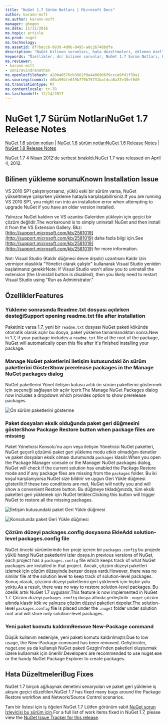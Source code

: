 ```yaml
---
title: "NuGet 1.7 Sürüm Notları | Microsoft Docs"
author: karann-msft
ms.author: karann-msft
manager: ghogen
ms.date: 11/11/2016
ms.topic: article
ms.prod: nuget
ms.technology: 
ms.assetid: df7becc6-993d-4d06-8495-a0c26748bdfa
description: "NuGet bilinen sorunları, hata düzeltmeleri, eklenen özellikleri ve dcr dahil olmak üzere 1.7 için sürüm notları."
keywords: "Özellikler, dcr bilinen sorunlar, NuGet 1.7 Sürüm Notları, hata düzeltmeleri eklendi"
ms.reviewer:
- karann-msft
- unniravindranathan
ms.openlocfilehash: 420b40576cb3862f0e4406966f9ccca9fd1f39a1
ms.sourcegitcommit: d0ba99bfe019b779b75731bafdca8a37e35ef0d9
ms.translationtype: MT
ms.contentlocale: tr-TR
ms.lasthandoff: 12/14/2017
---
```

# <a name="nuget-17-release-notes"></a><span data-ttu-id="efeb1-104">NuGet 1,7 Sürüm Notları</span><span class="sxs-lookup"><span data-stu-id="efeb1-104">NuGet 1.7 Release Notes</span></span>

<span data-ttu-id="efeb1-105">[NuGet 1.6 sürüm notları](../release-notes/nuget-1.6.md) | [NuGet 1.8 sürüm notları](../release-notes/nuget-1.8.md)</span><span class="sxs-lookup"><span data-stu-id="efeb1-105">[NuGet 1.6 Release Notes](../release-notes/nuget-1.6.md) | [NuGet 1.8 Release Notes](../release-notes/nuget-1.8.md)</span></span>

<span data-ttu-id="efeb1-106">NuGet 1.7 4 Nisan 2012'de serbest bırakıldı.</span><span class="sxs-lookup"><span data-stu-id="efeb1-106">NuGet 1.7 was released on April 4, 2012.</span></span>

## <a name="known-installation-issue"></a><span data-ttu-id="efeb1-107">Bilinen yükleme sorunu</span><span class="sxs-lookup"><span data-stu-id="efeb1-107">Known Installation Issue</span></span>
<span data-ttu-id="efeb1-108">VS 2010 SP1 çalıştırıyorsanız, yüklü eski bir sürüm varsa, NuGet yükseltmeye çalışırken yükleme hatayla karşılaşabilirsiniz.</span><span class="sxs-lookup"><span data-stu-id="efeb1-108">If you are running VS 2010 SP1, you might run into an installation error when attempting to upgrade NuGet if you have an older version installed.</span></span>

<span data-ttu-id="efeb1-109">Yalnızca NuGet kaldırın ve VS uzantısı Galeriden yükleyin için geçici bir çözüm değildir.</span><span class="sxs-lookup"><span data-stu-id="efeb1-109">The workaround is to simply uninstall NuGet and then install it from the VS Extension Gallery.</span></span>  <span data-ttu-id="efeb1-110">Bkz: [http://support.microsoft.com/kb/2581019](http://support.microsoft.com/kb/2581019) daha fazla bilgi için.</span><span class="sxs-lookup"><span data-stu-id="efeb1-110">See [http://support.microsoft.com/kb/2581019](http://support.microsoft.com/kb/2581019) for more information.</span></span>

<span data-ttu-id="efeb1-111">Not: Visual Studio (Kaldır düğmesi devre dışıdır) uzantısını Kaldır izin vermiyor olasılıkla "Yönetici olarak çalıştır" kullanarak Visual Studio yeniden başlatmanız gerekir</span><span class="sxs-lookup"><span data-stu-id="efeb1-111">Note: If Visual Studio won't allow you to uninstall the extension (the Uninstall button is disabled), then you likely need to restart Visual Studio using "Run as Administrator."</span></span>

## <a name="features"></a><span data-ttu-id="efeb1-112">Özellikler</span><span class="sxs-lookup"><span data-stu-id="efeb1-112">Features</span></span>

### <a name="support-opening-readmetxt-file-after-installation"></a><span data-ttu-id="efeb1-113">Yükleme sonrasında Readme.txt dosyası açılırken desteği</span><span class="sxs-lookup"><span data-stu-id="efeb1-113">Support opening readme.txt file after installation</span></span>
<span data-ttu-id="efeb1-114">Paketiniz varsa 1.7, yeni bir `readme.txt` dosyası NuGet paketi kökünde otomatik olarak açılır bu dosya, paket yükleme tamamlandıktan sonra.</span><span class="sxs-lookup"><span data-stu-id="efeb1-114">New in 1.7, if your package includes a `readme.txt` file at the root of the package, NuGet will automatically open this file after it's finished installing your package.</span></span>

### <a name="show-prerelease-packages-in-the-manage-nuget-packages-dialog"></a><span data-ttu-id="efeb1-115">Manage NuGet paketlerini iletişim kutusundaki ön sürüm paketlerini Göster</span><span class="sxs-lookup"><span data-stu-id="efeb1-115">Show prerelease packages in the Manage NuGet packages dialog</span></span>
<span data-ttu-id="efeb1-116">NuGet paketlerini Yönet iletişim kutusu artık ön sürüm paketlerini göstermek için seçeneği sağlayan bir açılır içerir.</span><span class="sxs-lookup"><span data-stu-id="efeb1-116">The Manage NuGet Packages dialog now includes a dropdown which provides option to show prerelease packages.</span></span>

![Ön sürüm paketlerini gösterme](./media/prerelease-dropdown.png)

### <a name="show-package-restore-button-when-package-files-are-missing"></a><span data-ttu-id="efeb1-118">Paket dosyaları eksik olduğunda paket geri düğmesini göster</span><span class="sxs-lookup"><span data-stu-id="efeb1-118">Show Package Restore button when package files are missing</span></span>
<span data-ttu-id="efeb1-119">Paket Yöneticisi Konsolu'nu açın veya iletişim Yöneticisi NuGet paketleri, NuGet geçerli çözümü paket geri yükleme modu etkin olmadığını denetler ve paket dosyaları eksik olması durumunda `packages` klasör.</span><span class="sxs-lookup"><span data-stu-id="efeb1-119">When you open the Package Manager console or the Manager NuGet packages dialog, NuGet will check if the current solution has enabled the Package Restore mode and if any package files are missing from the `packages` folder.</span></span> <span data-ttu-id="efeb1-120">Bu iki koşul karşılanıyorsa NuGet size bildirir ve uygun Geri Yükle düğmesi gösterilir.</span><span class="sxs-lookup"><span data-stu-id="efeb1-120">If these two conditions are met, NuGet will notify you and will show a convenient Restore button.</span></span> <span data-ttu-id="efeb1-121">Bu düğmeye tıkladığınızda, tüm eksik paketleri geri yüklemek için NuGet tetikler.</span><span class="sxs-lookup"><span data-stu-id="efeb1-121">Clicking this button will trigger NuGet to restore all the missing packages.</span></span>

![İletişim kutusundaki paket Geri Yükle düğmesi](./media/packagerestore-dialog.png)

![Konsolunda paket Geri Yükle düğmesi](./media/packagerestore-console.png)

### <a name="add-solution-level-packagesconfig-file"></a><span data-ttu-id="efeb1-124">Çözüm düzeyi packages.config dosyasına Ekle</span><span class="sxs-lookup"><span data-stu-id="efeb1-124">Add solution-level packages.config file</span></span>
<span data-ttu-id="efeb1-125">NuGet önceki sürümlerinde her proje içeren bir `packages.config` bu projede yüklü hangi NuGet paketlerini izler dosya.</span><span class="sxs-lookup"><span data-stu-id="efeb1-125">In previous versions of NuGet, each project has a `packages.config` file which keeps track of what NuGet packages are installed in that project.</span></span> <span data-ttu-id="efeb1-126">Ancak, çözüm düzeyi paketleri izlemek için çözüm düzeyinde benzer dosya vardı.</span><span class="sxs-lookup"><span data-stu-id="efeb1-126">However, there was no similar file at the solution level to keep track of solution-level packages.</span></span> <span data-ttu-id="efeb1-127">Sonuç olarak, çözümü düzeyi paketlerini geri yüklemek için hiçbir yolu yoktu.</span><span class="sxs-lookup"><span data-stu-id="efeb1-127">As a result, there was no way to restore solution-level packages.</span></span>
<span data-ttu-id="efeb1-128">Bu özellik artık NuGet 1.7 uygulanır.</span><span class="sxs-lookup"><span data-stu-id="efeb1-128">This feature is now implemented in NuGet 1.7.</span></span> <span data-ttu-id="efeb1-129">Çözüm düzeyi `packages.config` dosya altında yerleştirilir `.nuget` çözüm altında klasör kök ve yalnızca çözüm düzeyi paketleri depolar.</span><span class="sxs-lookup"><span data-stu-id="efeb1-129">The solution-level `packages.config` file is placed under the `.nuget` folder under solution root and will store only solution-level packages.</span></span>

### <a name="remove-new-package-command"></a><span data-ttu-id="efeb1-130">Yeni paket komutu kaldırın</span><span class="sxs-lookup"><span data-stu-id="efeb1-130">Remove New-Package command</span></span>
<span data-ttu-id="efeb1-131">Düşük kullanım nedeniyle, yeni paketi komutu kaldırılmıştır.</span><span class="sxs-lookup"><span data-stu-id="efeb1-131">Due to low usage, the New-Package command has been removed.</span></span> <span data-ttu-id="efeb1-132">Geliştiriciler, nuget.exe ya da kullanışlı NuGet paketi Gezgini'nden paketleri oluşturmak üzere kullanmak için önerilir.</span><span class="sxs-lookup"><span data-stu-id="efeb1-132">Developers are recommended to use nuget.exe or the handy NuGet Package Explorer to create packages.</span></span>

## <a name="bug-fixes"></a><span data-ttu-id="efeb1-133">Hata Düzeltmeleri</span><span class="sxs-lookup"><span data-stu-id="efeb1-133">Bug Fixes</span></span>
<span data-ttu-id="efeb1-134">NuGet 1.7 birçok ağ/kaynak denetimi senaryoları ve paket geri yükleme iş akışını geçici düzeltilen.</span><span class="sxs-lookup"><span data-stu-id="efeb1-134">NuGet 1.7 has fixed many bugs around the Package Restore workflow and Network/Source Control scenarios.</span></span>

<span data-ttu-id="efeb1-135">Tam bir listesi için iş öğeleri NuGet 1.7 Lütfen görünüm sabit [NuGet sorun İzleyicisi bu sürüm için](http://nuget.codeplex.com/workitem/list/advanced?keyword=&status=Closed&type=All&priority=All&release=NuGet%201.7&assignedTo=All&component=All&sortField=Votes&sortDirection=Descending&page=0).</span><span class="sxs-lookup"><span data-stu-id="efeb1-135">For a full list of work items fixed in NuGet 1.7, please view the [NuGet Issue Tracker for this release](http://nuget.codeplex.com/workitem/list/advanced?keyword=&status=Closed&type=All&priority=All&release=NuGet%201.7&assignedTo=All&component=All&sortField=Votes&sortDirection=Descending&page=0).</span></span>

